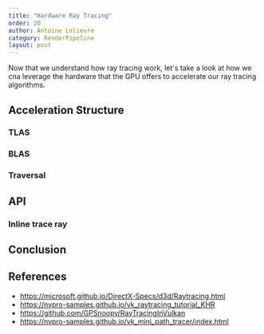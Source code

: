 ```yaml
---
title: "Hardware Ray Tracing"
order: 20
author: Antoine Lelievre
category: RenderPipeline 
layout: post
---
```


Now that we understand how ray tracing work, let's take a look at how we cna leverage the hardware that the GPU offers to accelerate our ray tracing algorithms.

## Acceleration Structure

### TLAS

### BLAS

### Traversal

## API

### Inline trace ray

## Conclusion

## References

- https://microsoft.github.io/DirectX-Specs/d3d/Raytracing.html
- https://nvpro-samples.github.io/vk_raytracing_tutorial_KHR
- https://github.com/GPSnoopy/RayTracingInVulkan
- https://nvpro-samples.github.io/vk_mini_path_tracer/index.html
